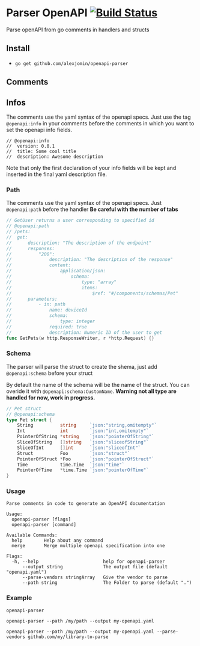 # Parser OpenAPI [![Build Status](https://travis-ci.org/alexjomin/openapi-parser.svg?branch=master)](https://travis-ci.org/alexjomin/openapi-parser)

Parse openAPI from go comments in handlers and structs

## Install

+ `go get github.com/alexjomin/openapi-parser`

## Comments

## Infos

The comments use the yaml syntax of the openapi specs. Just use the tag `@openapi:info` in your comments before the comments in which you want to set the openapi info fields.

```golang
// @openapi:info
//  version: 0.0.1
//  title: Some cool title
//  description: Awesome description
```

Note that only the first declaration of your info fields will be kept and inserted in the final yaml description file.

### Path

The comments use the yaml syntax of the openapi specs. Just `@openapi:path` before the handler
**Be careful with the number of tabs**

```go
// GetUser returns a user corresponding to specified id
// @openapi:path
// /pets:
//	get:
//		description: "The description of the endpoint"
//		responses:
//			"200":
//				description: "The description of the response"
//				content:
//					application/json:
//						schema:
//							type: "array"
//							items:
//								$ref: "#/components/schemas/Pet"
//		parameters:
//			- in: path
//				name: deviceId
//				schema:
//					type: integer
//				required: true
//				description: Numeric ID of the user to get
func GetPets(w http.ResponseWriter, r *http.Request) {}
```

### Schema

The parser will parse the struct to create the shema, just add `@openapi:schema` before your struct

By default the name of the schema will be the name of the struct. You can overide it with `@openapi:schema:CustomName`. **Warning not all type are handled for now, work in progress.**

```go
// Pet struct
// @openapi:schema
type Pet struct {
	String          string     `json:"string,omitempty"`
	Int             int        `json:"int,omitempty"`
	PointerOfString *string    `json:"pointerOfString"`
	SliceOfString   []string   `json:"sliceofString"`
	SliceOfInt      []int      `json:"sliceofInt"`
	Struct          Foo        `json:"struct"`
	PointerOfStruct *Foo       `json:"pointerOfStruct"`
	Time            time.Time  `json:"time"`
	PointerOfTime   *time.Time `json:"pointerOfTime"`
}
```

### Usage

```
Parse comments in code to generate an OpenAPI documentation

Usage:
  openapi-parser [flags]
  openapi-parser [command]

Available Commands:
  help        Help about any command
  merge       Merge multiple openapi specification into one

Flags:
  -h, --help                        help for openapi-parser
      --output string               The output file (default "openapi.yaml")
      --parse-vendors stringArray   Give the vendor to parse
      --path string                 The Folder to parse (default ".")
```

### Example

`openapi-parser`

`openapi-parser --path /my/path --output my-openapi.yaml`

`openapi-parser --path /my/path --output my-openapi.yaml --parse-vendors github.com/my/library-to-parse`
